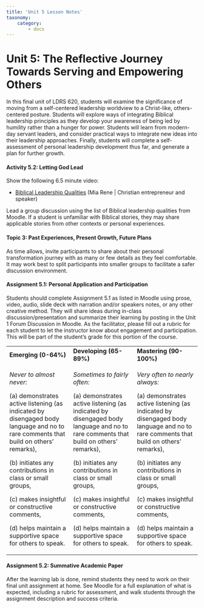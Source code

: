 ```yaml
---
title: 'Unit 5 Lesson Notes'
taxonomy:
    category:
        - docs
---
```

# Unit 5: The Reflective Journey Towards Serving and Empowering Others

In this final unit of LDRS 620, students will examine the significance of moving from a self-centered leadership worldview to a Christ-like, others-centered posture. Students will explore ways of integrating Biblical leadership principles as they develop your awareness of being led by humility rather than a hunger for power. Students will learn from modern-day servant leaders, and consider practical ways to integrate new ideas into their leadership approaches. Finally, students will complete a self-assessment of personal leadership development thus far, and generate a plan for further growth.

#### Activity 5.2: Letting God Lead

Show the following 6.5 minute video:

  - [<span class="underline">Biblical Leadership Qualities</span>](https://www.youtube.com/watch?v=1jFrWmj1KSI) (Mia Rene | Christian entrepreneur and speaker)

Lead a group discussion using the list of Biblical leadership qualities from Moodle. If a student is unfamiliar with Biblical stories, they may share applicable stories from other contexts or personal experiences.

#### Topic 3: Past Experiences, Present Growth, Future Plans

As time allows, invite participants to share about their personal transformation journey with as many or few details as they feel comfortable. It may work best to split participants into smaller groups to facilitate a safer discussion environment.

#### Assignment 5.1: Personal Application and Participation

Students should complete Assignment 5.1 as listed in Moodle using prose, video, audio, slide deck with narration and/or speakers notes, or any other creative method. They will share ideas during in-class discussion/presentation and summarize their learning by posting in the Unit 1 Forum Discussion in Moodle. As the facilitator, please fill out a rubric for each student to let the instructor know about engagement and participation. This will be part of the student’s grade for this portion of the course.

<table>
<tbody>
<tr class="odd">
<td><strong>Emerging (0-64%)</strong></td>
<td><strong>Developing (65-89%)</strong></td>
<td><strong>Mastering (90-100%)</strong></td>
</tr>
<tr class="even">
<td><p><em>Never to almost never:</em></p>
<p>(a) demonstrates active listening (as indicated by disengaged body language and no to rare comments that build on others’ remarks),</p>
<p>(b) initiates any contributions in class or small groups,</p>
<p>(c) makes insightful or constructive comments,</p>
<p>(d) helps maintain a supportive space for others to speak.</p></td>
<td><p><em>Sometimes to fairly often:</em></p>
<p>(a) demonstrates active listening (as indicated by disengaged body language and no to rare comments that build on others’ remarks),</p>
<p>(b) initiates any contributions in class or small groups,</p>
<p>(c) makes insightful or constructive comments,</p>
<p>(d) helps maintain a supportive space for others to speak.</p></td>
<td><p><em>Very often to nearly always:</em></p>
<p>(a) demonstrates active listening (as indicated by disengaged body language and no to rare comments that build on others’ remarks),</p>
<p>(b) initiates any contributions in class or small groups,</p>
<p>(c) makes insightful or constructive comments,</p>
<p>(d) helps maintain a supportive space for others to speak.</p></td>
</tr>
</tbody>
</table>

#### Assignment 5.2: Summative Academic Paper

After the learning lab is done, remind students they need to work on their final unit assignment at home. See Moodle for a full explanation of what is expected, including a rubric for assessment, and walk students through the assignment description and success criteria.

